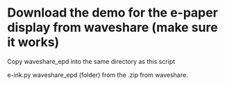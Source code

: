 # Download the demo for the e-paper display from waveshare (make sure it works)

Copy waveshare_epd into the same directory as this script

e-ink.py
waveshare_epd (folder) from the .zip from waveshare.
